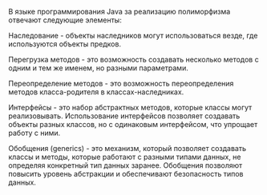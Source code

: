 В языке программирования Java за реализацию полиморфизма отвечают следующие элементы:

Наследование - объекты наследников могут использоваться везде, где используются объекты предков.

Перегрузка методов - это возможность создавать несколько методов с одним и тем же именем, но разными параметрами.

Переопределение методов - это возможность переопределения методов класса-родителя в классах-наследниках.

Интерфейсы - это набор абстрактных методов, которые классы могут реализовывать. Использование интерфейсов позволяет создавать объекты разных классов, но с одинаковым интерфейсом, что упрощает работу с ними.

Обобщения (generics) - это механизм, который позволяет создавать классы и методы, которые работают с разными типами данных, не определяя конкретный тип данных заранее. Обобщения позволяют повысить уровень абстракции и обеспечивают безопасность типов данных.